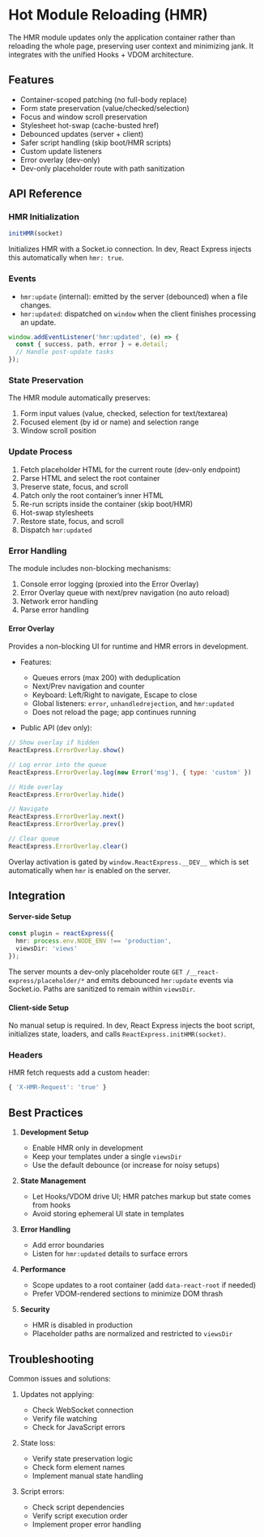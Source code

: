 # Hot Module Reloading (HMR)

The HMR module updates only the application container rather than reloading the whole page, preserving user context and minimizing jank. It integrates with the unified Hooks + VDOM architecture.

## Features

- Container-scoped patching (no full-body replace)
- Form state preservation (value/checked/selection)
- Focus and window scroll preservation
- Stylesheet hot-swap (cache-busted href)
- Debounced updates (server + client)
- Safer script handling (skip boot/HMR scripts)
- Custom update listeners
- Error overlay (dev-only)
- Dev-only placeholder route with path sanitization

## API Reference

### HMR Initialization

```js
initHMR(socket)
```

Initializes HMR with a Socket.io connection. In dev, React Express injects this automatically when `hmr: true`.

### Events

- `hmr:update` (internal): emitted by the server (debounced) when a file changes.
- `hmr:updated`: dispatched on `window` when the client finishes processing an update.

```js
window.addEventListener('hmr:updated', (e) => {
  const { success, path, error } = e.detail;
  // Handle post-update tasks
});
```

### State Preservation

The HMR module automatically preserves:

1. Form input values (value, checked, selection for text/textarea)
2. Focused element (by id or name) and selection range
3. Window scroll position

### Update Process

1. Fetch placeholder HTML for the current route (dev-only endpoint)
2. Parse HTML and select the root container
3. Preserve state, focus, and scroll
4. Patch only the root container’s inner HTML
5. Re-run scripts inside the container (skip boot/HMR)
6. Hot-swap stylesheets
7. Restore state, focus, and scroll
8. Dispatch `hmr:updated`

### Error Handling

The module includes non-blocking mechanisms:

1. Console error logging (proxied into the Error Overlay)
2. Error Overlay queue with next/prev navigation (no auto reload)
3. Network error handling
4. Parse error handling

#### Error Overlay

Provides a non-blocking UI for runtime and HMR errors in development.

- Features:
  - Queues errors (max 200) with deduplication
  - Next/Prev navigation and counter
  - Keyboard: Left/Right to navigate, Escape to close
  - Global listeners: `error`, `unhandledrejection`, and `hmr:updated`
  - Does not reload the page; app continues running

- Public API (dev only):
```js
// Show overlay if hidden
ReactExpress.ErrorOverlay.show()

// Log error into the queue
ReactExpress.ErrorOverlay.log(new Error('msg'), { type: 'custom' })

// Hide overlay
ReactExpress.ErrorOverlay.hide()

// Navigate
ReactExpress.ErrorOverlay.next()
ReactExpress.ErrorOverlay.prev()

// Clear queue
ReactExpress.ErrorOverlay.clear()
```

Overlay activation is gated by `window.ReactExpress.__DEV__` which is set automatically when `hmr` is enabled on the server.

## Integration

#### Server-side Setup

```ts
const plugin = reactExpress({
  hmr: process.env.NODE_ENV !== 'production',
  viewsDir: 'views'
});
```

The server mounts a dev-only placeholder route `GET /__react-express/placeholder/*` and emits debounced `hmr:update` events via Socket.io. Paths are sanitized to remain within `viewsDir`.

#### Client-side Setup

No manual setup is required. In dev, React Express injects the boot script, initializes state, loaders, and calls `ReactExpress.initHMR(socket)`.

### Headers

HMR fetch requests add a custom header:
```js
{ 'X-HMR-Request': 'true' }
```

## Best Practices

1. **Development Setup**
   - Enable HMR only in development
   - Keep your templates under a single `viewsDir`
   - Use the default debounce (or increase for noisy setups)

2. **State Management**
   - Let Hooks/VDOM drive UI; HMR patches markup but state comes from hooks
   - Avoid storing ephemeral UI state in templates

3. **Error Handling**
   - Add error boundaries
   - Listen for `hmr:updated` details to surface errors

4. **Performance**
   - Scope updates to a root container (add `data-react-root` if needed)
   - Prefer VDOM-rendered sections to minimize DOM thrash

5. **Security**
   - HMR is disabled in production
   - Placeholder paths are normalized and restricted to `viewsDir`

## Troubleshooting

Common issues and solutions:

1. Updates not applying:
   - Check WebSocket connection
   - Verify file watching
   - Check for JavaScript errors

2. State loss:
   - Verify state preservation logic
   - Check form element names
   - Implement manual state handling

3. Script errors:
   - Check script dependencies
   - Verify script execution order
   - Implement proper error handling
